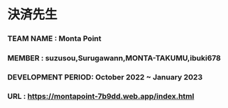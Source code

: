 # 決済先生
### TEAM NAME : Monta Point　
### MEMBER : suzusou,Surugawann,MONTA-TAKUMU,ibuki678  
### DEVELOPMENT PERIOD: October 2022 ~ January 2023
### URL : https://montapoint-7b9dd.web.app/index.html
